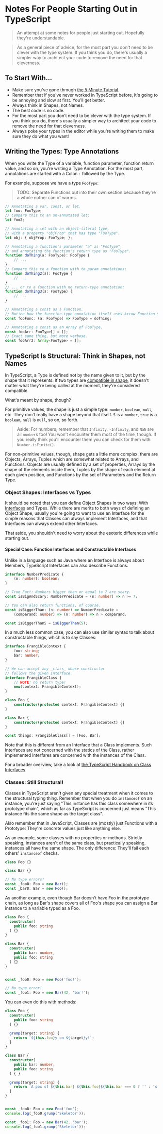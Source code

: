Notes For People Starting Out in TypeScript
========

> An attempt at some notes for people just starting out.  Hopefully they're understandable.

> As a general piece of advice, for the most part you don't need to be clever with the type system.  If you think you do, there's usually a simpler way to architect your code to remove the need for that cleverness.



## To Start With...

- Make sure you've gone through [the 5 Minute Tutorial](http://www.typescriptlang.org/docs/handbook/typescript-in-5-minutes.html).
- Remember that if you've never worked in TypeScript before, it's going to be annoying and slow at first.  You'll get better.
- Always think in Shapes, not Names.
- The best code is no code.
- For the most part you don't need to be clever with the type system.  If you think you do, there's usually a simpler way to architect your code to remove the need for that cleverness.
- Always poke your types in the editor while you're writing them to make sure they do what you want!



## Writing the Types: Type Annotations

When you write the Type of a variable, function parameter, function return value, and so on, you're writing a Type Annotation.  For the most part, annotations are started with a Colon `:` followed by the Type.

For example, suppose we have a type `FooType`:

> TODO: Separate Functions out into their own section because they're a whole nother can of worms.

```typescript
// Annotating a var, const, or let.
let foo: FooType;
// Compare this to an un-annotated let:
let foo2;

// Annotating a let with an object-literal type,
// with a property "objProp" that has type "FooType".
let obj: { objProp: FooType; };

// Annotating a function's parameter "a" as "FooType",
// and annotating the function's return type as "FooType".
function doThing(a: FooType): FooType {
    // ...
}
// Compare this to a function with to param annotations:
function doThing2(a): FooType {
    // ...
}
// ... or to a function with no return-type annotation:
function doThing3(a: FooType) {
    // ...
}

// Annotating a const as a Function.
// Notice how the function-type annotation itself uses Arrow Function Syntax.
const fooFunc: (a: FooType) => FooType = doThing;

// Annotating a const as an Array of FooType.
const fooArr: FooType[] = [];
// Exact same thing, but more verbose.
const fooArr2: Array<FooType> = [];
```



## TypeScript Is Structural: Think in Shapes, not Names

In TypeScript, a Type is defined not by the name given to it, but by the shape that it represents.  If two types are [compatible in shape](http://www.typescriptlang.org/docs/handbook/type-compatibility.html), it doesn't matter what they're being called at the moment, they're considered compatible.

What's meant by shape, though?

For primitive values, the shape is just a simple type: `number`, `boolean`, `null`, etc.  They don't really have a shape beyond that itself.  `5` is a `number`, `true` is a `boolean`, `null` is `null`, so on, so forth.

> Aside: For numbers, remember that `Infinity`, `-Infinity`, and `NaN` are all `number`s too!  You won't encounter them most of the time, though.  If you really think you'll encounter them you can check for them with `Number.isFinite()`.

For non-primitive values, though, shape gets a little more complex: there are Objects, Arrays, Tuples which are somewhat related to Arrays, and Functions.  Objects are usually defined by a set of properties, Arrays by the shape of the elements inside them, Tuples by the shape of each element at each given position, and Functions by the set of Parameters and the Return Type.


### Object Shapes: Interfaces vs Types

It should be noted that you can define Object Shapes in two ways: With [Interfaces](http://www.typescriptlang.org/docs/handbook/interfaces.html) and Types.  While there are merits to both ways of defining an Object Shape, usually you're going to want to use an Interface for the simple reasons that Classes can always implement Interfaces, and that Interfaces can always extend other Interfaces.

That aside, you shouldn't need to worry about the esoteric differences while starting out.

#### Special Case: Function Interfaces and Constructable Interfaces

Unlike in a language such as Java where an Interface is always about Members, TypeScript Interfaces can also describe Functions.

```typescript
interface NumberPredicate {
    (n: number): boolean;
}

// True Fact: Numbers bigger than or equal to 7 are scary.
const isBigAndScary: NumberPredicate = (n: number) => n >= 7;

// You can also return functions, of course.
const isBiggerThan: (n: number) => NumberPredicate =
    (comparand: number) => (n: number) => n > comparand;

const isBiggerThan5 = isBiggerThan(5);
```

In a much less common case, you can also use similar syntax to talk about constructable things, which is to say Classes:

```typescript
interface FrangibleContext {
    foo: string;
    bar: number;
}

// We can accept any _class_ whose constructor
// follows the given interface.
interface FrangibleClass {
    // NOTE: no return type!
    new(context: FrangibleContext);
}

class Foo {
    constructor(protected context: FrangibleContext) {}
}

class Bar {
    constructor(protected context: FrangibleContext) {}
}

const things: FrangibleClass[] = [Foo, Bar];
```

Note that this is different from an Interface that a Class implements.  Such interfaces are not concerned with the statics of the Class, rather implemented Interfares are concerned with the instances of the Class.

For a broader overview, take a look at [the TypeScript Handbook on Class Interfaces](http://www.typescriptlang.org/docs/handbook/interfaces.html#class-types).


### Classes: Still Structural!

Classes in TypeScript aren't given any special treatment when it comes to the structural typing thing.  Remember that when you do `instanceof` on an instance, you're just saying "This instance has this class somewhere in its prototype chain", which as far as TypeScript is concerned just means "This instance fits the same shape as the target class".

Also remember that in JavaScript, Classes are (mostly) just Functions with a Prototype: They're concrete values just like anything else.

As an example, some classes with no properties or methods.  Strictly speaking, instances aren't of the same class, but practically speaking, instances all have the same shape.  The only difference: They'll fail each others' `instanceof` checks.

```typescript
class Foo {}

class Bar {}

// No type errors!
const _foo0: Foo = new Bar();
const _bar0: Bar = new Foo();
```

As another example, even though Bar doesn't have Foo in the prototype chain, as long as Bar's shape covers all of Foo's shape you can assign a Bar instance to a variable typed as a Foo.

```typescript
class Foo {
  constructor(
    public foo: string
  ) {}
}

class Bar {
  constructor(
    public bar: number,
    public foo: string
  ) {}
}


const _foo0: Foo = new Foo('foo!');

// No type error!
const _foo1: Foo = new Bar(42, 'bar!');
```

You can even do this with methods:

```typescript
class Foo {
  constructor(
    public foo: string
  ) {}

  grump(target: string) {
    return `${this.foo}y on ${target}y!`;
  }
}

class Bar {
  constructor(
    public bar: number,
    public foo: string
  ) { }

  grump(target: string) {
    return `A pox of ${this.bar} ${this.foo}${this.bar === 0 ? '' : 's'} upon ${target}!`;
  }
}


const _foo0: Foo = new Foo('foo');
console.log(_foo0.grump('Skeletor'));

const _foo1: Foo = new Bar(42, 'bar');
console.log(_foo1.grump('Skeletor'));
```
